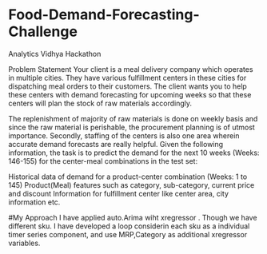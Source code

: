 # Food-Demand-Forecasting-Challenge
Analytics Vidhya Hackathon


Problem Statement
Your client is a meal delivery company which operates in multiple cities. They have various fulfillment centers in these cities for dispatching meal orders to their customers. The client wants you to help these centers with demand forecasting for upcoming weeks so that these centers will plan the stock of raw materials accordingly.

The replenishment of majority of raw materials is done on weekly basis and since the raw material is perishable, the procurement planning is of utmost importance. Secondly, staffing of the centers is also one area wherein accurate demand forecasts are really helpful. Given the following information, the task is to predict the demand for the next 10 weeks (Weeks: 146-155) for the center-meal combinations in the test set:  

Historical data of demand for a product-center combination (Weeks: 1 to 145)
Product(Meal) features such as category, sub-category, current price and discount
Information for fulfillment center like center area, city information etc.

#My Approach
I have applied auto.Arima wiht xregressor . Though we have different sku.
I have developed a loop considerin each sku as a individual timer series component, and use MRP,Category as additional xregressor variables.
